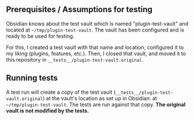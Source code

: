 ## Prerequisites / Assumptions for testing

Obsidian knows about the test vault which is named "plugin-test-vault" and located at `~/tmp/plugin-test-vault`. The vault has been configured and is ready to be used for testing.

For this, I created a test vault with that name and location, configured it to my liking (plugins, features, etc.). Then, I closed that vault, and moved it to this repository in `__tests__/plugin-test-vault.original`.

## Running tests

A test run will create a copy of the test vault (`__tests__/plugin-test-vault.original`) at the vault's location as set up in Obsidian: at `~/tmp/plugin-test-vault`. The tests are run against that copy. **The original vault is not modified by the tests.**
